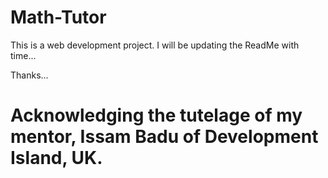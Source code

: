 # Math-Tutor
This is a web development project.
I will be updating the ReadMe with time...

Thanks...


# Acknowledging the tutelage of my mentor, Issam Badu of Development Island, UK.
